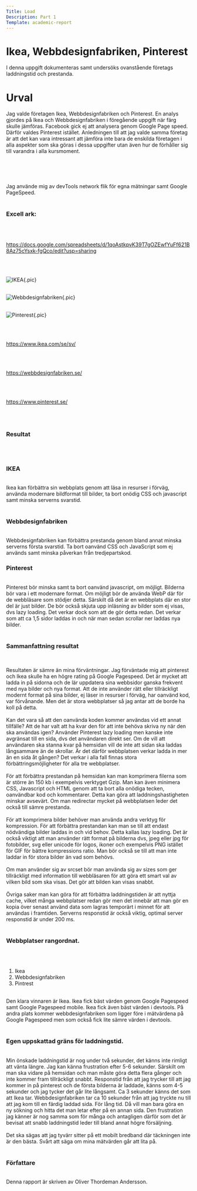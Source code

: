```yaml
---
Title: Load
Description: Part 1
Template: academic-report
---
```


Ikea, Webbdesignfabriken, Pinterest
=======================


I denna uppgift dokumenteras samt undersöks ovanstående företags laddningstid och prestanda.


Urval
=======================

Jag valde företagen Ikea, Webbdesignfabriken och Pinterest. 
En analys gjordes på Ikea och Webbdesignfabriken i föregående uppgift när färg skulle jämföras. Facebook gick ej att analysera genom Google Page speed. Därför valdes Pinterest istället.  Anledningen till att jag valde samma företag är att det kan vara intressant att jämföra inte bara de enskilda företagen i alla aspekter som ska göras i dessa uppgifter utan även hur de förhåller sig till varandra i alla kursmoment. 
<br><br>

<br><br>

Jag använde mig av devTools network flik för egna mätningar samt Google PageSpeed.
<br><br>

### Excell ark: 
<br><br>

https://docs.google.com/spreadsheets/d/1qoAstkpvK39T7gOZEwfYuFf621B8Az75cYsxk-fgQco/edit?usp=sharing

<br><br>




![IKEA](%base_url%/image/ikea.png){.pic}
<br><br>

![Webbdesignfabriken](%base_url%/image/webbdesign.png){.pic}
<br><br>

![Pinterest](%base_url%/image/pinterest.png){.pic}

<br><br>

https://www.ikea.com/se/sv/

<br><br>

https://webbdesignfabriken.se/

<br><br>

https://www.pinterest.se/

<br><br>

### Resultat 
<br><br>


### IKEA 
<br>
Ikea kan förbättra sin webbplats genom att läsa in resurser i förväg, använda modernare bildformat till bilder, ta bort onödig CSS och javascript samt minska serverns svarstid.
<br><br>

### Webbdesignfabriken 
<br>
Webbdesignfabriken kan förbättra prestanda genom bland annat minska serverns första svarstid. Ta bort oanvänd CSS och JavaScript som ej används samt minska påverkan från tredjepartskod. 

### Pinterest 
<br>
Pinterest bör minska samt ta bort oanvänd javascript, om möjligt. Bilderna bör vara i ett modernare format. Om möjligt bör de använda WebP där för de webbläsare som stödjer detta. Särskilt då det är en webbplats där en stor del är just bilder. De bör också skjuta upp inläsning av bilder som ej visas, dvs lazy loading. Det verkar dock som att de gör detta redan. Det verkar som att ca 1,5 sidor laddas in och när man sedan scrollar ner laddas nya bilder. 
<br><br>

### Sammanfattning resultat 
<br>

Resultaten är sämre än mina förväntningar. Jag förväntade mig att pinterest och Ikea skulle ha en högre rating på Google Pagespeed.  Det är mycket att ladda in på sidorna och de lär uppdatera sina webbsidor ganska frekvent med nya bilder och nya format. Att de inte använder rätt eller tillräckligt modernt format på sina bilder, ej läser in resurser i förväg, har oanvänd kod, var förvånande. Men det är stora webbplatser så jag antar att de borde ha koll på detta.
<br><br>
Kan det vara så att den oanvända koden kommer användas vid ett annat tillfälle? Att de har valt att ha kvar den för att inte behöva skriva ny när den ska användas igen? Använder Pinterest lazy loading men kanske inte avgränsat till en sida, dvs det användaren direkt ser. Om de vill att användaren ska stanna kvar på hemsidan vill de inte att sidan ska laddas långsammare än de skrollar. Är det därför webbplatsen verkar ladda in mer än en sida åt gången? Det verkar i alla fall finnas stora förbättringsmöjligheter för alla tre webbplatser. 
<br><br>
För att förbättra prestandan på hemsidan kan man komprimera filerna som är större än 150 kb i exempelvis verktyget Gzip. Man kan även minimera CSS, Javascript och HTML genom att ta bort alla onödiga tecken, oanvändbar kod och kommentarer. Detta kan göra att laddningshastigheten minskar avsevärt. Om man redirectar mycket på webbplatsen leder det också till sämre prestanda.
<br><br>
För att komprimera bilder behöver man använda andra verktyg för kompression. För att förbättra prestandan kan man se till att endast nödvändiga bilder laddas in och vid behov. Detta kallas lazy loading. Det är också viktigt att man använder rätt format på bilderna dvs, jpeg eller jpg för fotobilder, svg eller unicode för logos, ikoner och exempelvis PNG istället för GIF för bättre kompressions ratio. Man bör också se till att man inte laddar in för stora bilder än vad som behövs.
<br><br>
Om man använder sig av srcset bör man använda sig av sizes som ger tillräckligt med information till webbläsaren för att göra ett smart val av vilken bild som ska visas. Det gör att bilden kan visas snabbt. 
<br><br>
Övriga saker man kan göra för att förbättra laddningstiden är att nyttja cache, vilket många webbplatser redan gör men det innebär att man gör en kopia över senast använd data som lagras temporärt i minnet för att användas i framtiden. Serverns responstid är också viktig, optimal server responstid är under 200 ms.
<br><br>

### Webbplatser rangordnat. 

<br><br>
1.	Ikea
2.	Webbdesignfabriken
3.	Pintrest<br><br>

Den klara vinnaren är Ikea. Ikea fick bäst värden genom Google Pagespeed samt Google Pagespeed mobile. Ikea fick även bäst värden i devtools. På andra plats kommer webbdesignfabriken som ligger före i mätvärdena på Google Pagespeed men som också fick lite sämre värden i devtools.
<br>
<br>

### Egen uppskattad gräns för laddningstid.

<br>
Min önskade laddningstid är nog under två sekunder, det känns inte rimligt att vänta längre. Jag kan känna frustration efter 5-6 sekunder. Särskilt om man ska vidare på hemsidan och man måste göra detta flera gånger och inte kommer fram tillräckligt snabbt. Responstid från att jag trycker till att jag kommer in på pinterest och de första bilderna är laddade, känns som 4-5 sekunder och jag tycker det går lite långsamt. Ca 3 sekunder känns det som att Ikea tar. Webbdesignfabriken tar ca 10 sekunder från att jag tryckte nu till att jag kom till en färdig laddad sida. För lång tid. Då vill man bara göra en ny sökning och hitta det man letar efter på en annan sida. Den frustration jag känner är nog samma som för många och antagligen därför som det är bevisat att snabb laddningstid leder till bland annat högre försäljning. 
<br><br>
Det ska sägas att jag tyvärr sitter på ett mobilt bredband där täckningen inte är den bästa. Svårt att säga om mina mätvärden går att lita på.
<br><br>

### Författare
<br>
Denna rapport är skriven av Oliver Thordeman Andersson.
